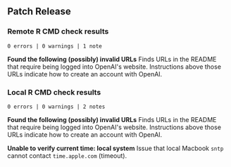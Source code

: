 ## Patch Release

### Remote R CMD check results

```text
0 errors | 0 warnings | 1 note
```
**Found the following (possibly) invalid URLs**
Finds URLs in the README that require being logged into OpenAI's website. Instructions above those URLs indicate how to create an account with OpenAI.


### Local R CMD check results

```text
0 errors | 0 warnings | 2 notes
```

**Found the following (possibly) invalid URLs**
Finds URLs in the README that require being logged into OpenAI's website. Instructions above those URLs indicate how to create an account with OpenAI.

**Unable to verify current time: local system**
Issue that local Macbook `sntp` cannot contact `time.apple.com` (timeout).
